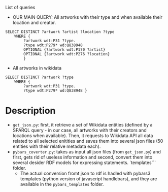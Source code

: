List of queries



- OUR MAIN QUERY: All artworks with their type and when available their location and creator. 

``` 
SELECT DISTINCT ?artwork ?artist ?location ?type
    WHERE {
        ?artwork wdt:P31 ?type.
        ?type wdt:P279* wd:Q838948 
        OPTIONAL {?artwork wdt:P170 ?artist}
        OPTIONAL {?artwork wdt:P276 ?location}
        } 
```

- All artworks in wikidata

```
SELECT DISTINCT ?artwork ?type
    WHERE {
        ?artwork wdt:P31 ?type.
        ?type wdt:P279* wd:Q838948 }
```

# Description

- ```get_json.py```: first, it retrieve a set of Wikidata entities (defined by a SPARQL query - in our case, all artworks with their creators and locations when available). Then, it requests to Wikidata API all data related to all selected enitities and saves them into several json files (50 entities with their relative metadata each).
- ```pybars_coverter.py```: takes as input all json files (from ```get_json.py```) and first, gets rid of useless information and second, convert them into several desider RDF models for expressing statements. `templates``` folder. 
    - The actual conversion fromt json to rdf is hadled with pybars3 templates (python version of javascript handlebars), and they are available in the ```pybars_templates``` folder. 
